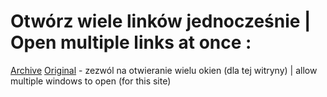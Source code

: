 # Otwórz wiele linków jednocześnie | Open multiple links at once :
[Archive](https://web.archive.org/web/20181219055901/https://www.openmultipleurl.com/) [Original](https://www.openmultipleurl.com/) - zezwól na otwieranie wielu okien (dla tej witryny) | allow multiple windows to open (for this site)

